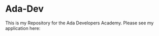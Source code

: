Ada-Dev
=======
This is my Repository for the Ada Developers Academy. Please see my application here: 
